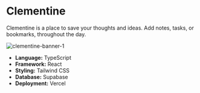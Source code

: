 # Clementine

Clementine is a place to save your thoughts and ideas. Add notes, tasks, or bookmarks, throughout the day.

![clementine-banner-1](https://user-images.githubusercontent.com/63880429/156859384-98dca5c3-cc21-4d9f-a051-64d7ff0eef15.png)

- **Language:** TypeScript
- **Framework:** React
- **Styling:** Tailwind CSS
- **Database:** Supabase
- **Deployment:** Vercel

